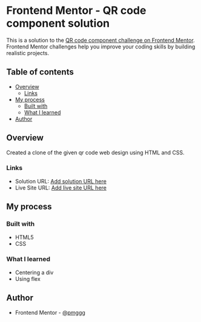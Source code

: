 # Frontend Mentor - QR code component solution

This is a solution to the [QR code component challenge on Frontend Mentor](https://www.frontendmentor.io/challenges/qr-code-component-iux_sIO_H). Frontend Mentor challenges help you improve your coding skills by building realistic projects. 

## Table of contents

- [Overview](#overview)
  - [Links](#links)
- [My process](#my-process)
  - [Built with](#built-with)
  - [What I learned](#what-i-learned)
- [Author](#author)


## Overview
Created a clone of the given qr code web design using HTML and CSS.

### Links

- Solution URL: [Add solution URL here](https://github.com/pmggg/fm-qrcode)
- Live Site URL: [Add live site URL here](https://fm-qrcode-iota.vercel.app/)

## My process
### Built with

- HTML5
- CSS

### What I learned

- Centering a div
- Using flex

## Author

- Frontend Mentor - [@pmggg](https://www.frontendmentor.io/profile/pmggg)
